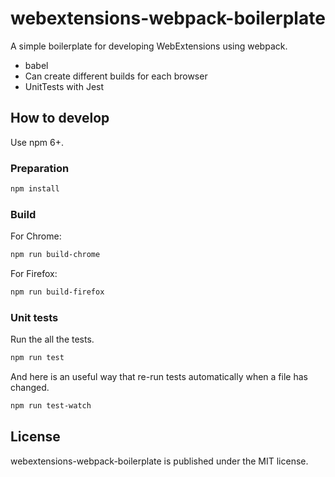 # webextensions-webpack-boilerplate

A simple boilerplate for developing WebExtensions using webpack.

- babel
- Can create different builds for each browser
- UnitTests with Jest

## How to develop

Use npm 6+.

### Preparation

```sh
npm install
```

### Build

For Chrome:

```sh
npm run build-chrome
```

For Firefox:

```sh
npm run build-firefox
```

### Unit tests

Run the all the tests.

```sh
npm run test
```

And here is an useful way that re-run tests automatically when a file has changed.

```sh
npm run test-watch
```

## License

webextensions-webpack-boilerplate is published under the MIT license.
